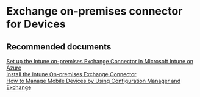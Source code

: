 <properties
	pageTitle="Exchange on-premises connector for Devices "
	description="Exchange on-premises connector for Devices "
	service="microsoft.intune"
	resource="intune"
	authors="mackie1604"
	displayOrder=""
	selfHelpType="generic"
	supportTopicIds="32435298"
	resourceTags=""
	productPesIds="15584"
	cloudEnvironments="public"
/>

# Exchange on-premises connector for Devices 

## **Recommended documents**

[Set up the Intune on-premises Exchange Connector in Microsoft Intune on Azure](https://docs.microsoft.com/intune/exchange-connector-install)<br>
[Install the Intune On-premises Exchange Connector](https://docs.microsoft.com/intune-classic/deploy-use/intune-on-premises-exchange-connector)<br>
[How to Manage Mobile Devices by Using Configuration Manager and Exchange](https://technet.microsoft.com/library/gg682001.aspx)<br>




